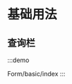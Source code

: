

# 基础用法

## 查询栏
:::demo

Form/basic/index
:::
<!--
## 不同布局的组件
// :::demo

Form/basic/dialog
:::

## 显示值
// :::demo

Form/basic/show-value
:::

## 显示组件
// :::demo

Form/basic/linkage
:::

## 禁用组件
// :::demo

Form/basic/disabled
:::

## 组件排序
// :::demo

Form/basic/sort
:::

## 自定义组件
// :::demo

Form/basic/custom
:::

## 验证
// :::demo

Form/basic/vaildate
::: -->

<!-- @include: ./explain.md -->

